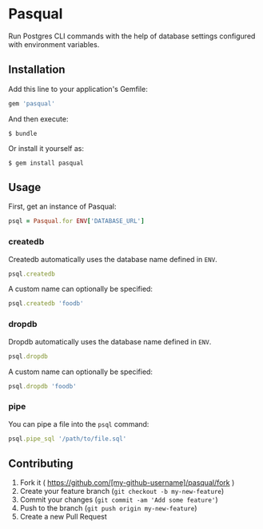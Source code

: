 # Pasqual

Run Postgres CLI commands with the help of database settings configured with environment variables.

## Installation

Add this line to your application's Gemfile:

```ruby
gem 'pasqual'
```

And then execute:

    $ bundle

Or install it yourself as:

    $ gem install pasqual

## Usage

First, get an instance of Pasqual: 

``` ruby
psql = Pasqual.for ENV['DATABASE_URL']
```

### createdb

Createdb automatically uses the database name defined in `ENV`.

```ruby
psql.createdb
```

A custom name can optionally be specified:

```ruby
psql.createdb 'foodb'
```

### dropdb

Dropdb automatically uses the database name defined in `ENV`.

```ruby
psql.dropdb
```
A custom name can optionally be specified:

```ruby
psql.dropdb 'foodb'
```

### pipe

You can pipe a file into the `psql` command:

```ruby
psql.pipe_sql '/path/to/file.sql'
```

## Contributing

1. Fork it ( https://github.com/[my-github-username]/pasqual/fork )
2. Create your feature branch (`git checkout -b my-new-feature`)
3. Commit your changes (`git commit -am 'Add some feature'`)
4. Push to the branch (`git push origin my-new-feature`)
5. Create a new Pull Request
